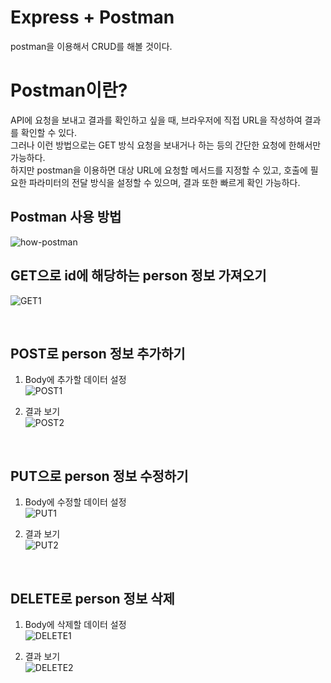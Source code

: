# Express + Postman
postman을 이용해서 CRUD를 해볼 것이다.

# Postman이란?
API에 요청을 보내고 결과를 확인하고 싶을 때, 브라우저에 직접 URL을 작성하여 결과를 확인할 수 있다.\
그러나 이런 방법으로는 GET 방식 요청을 보내거나 하는 등의 간단한 요청에 한해서만 가능하다.\
하지만 postman을 이용하면 대상 URL에 요청할 메서드를 지정할 수 있고, 호출에 필요한 파라미터의 전달 방식을 설정할 수 있으며, 결과 또한 빠르게 확인 가능하다.

## Postman 사용 방법
![how-postman](https://github.com/98Woonho/express-practice/assets/145889732/8295989f-7028-4cce-b14f-f90c98b6b4af)

## GET으로 id에 해당하는 person 정보 가져오기
![GET1](https://github.com/98Woonho/express-practice/assets/145889732/e1859517-ba6b-4507-a791-0aba98efe203)

<br>

## POST로 person 정보 추가하기
1. Body에 추가할 데이터 설정\
![POST1](https://github.com/98Woonho/express-practice/assets/145889732/090fb46f-5de4-47ce-b14b-7ed1d1c516a5)

2. 결과 보기\
![POST2](https://github.com/98Woonho/express-practice/assets/145889732/feb2de99-a7a3-4832-89d5-14cfe95a4c24)

<br>

## PUT으로 person 정보 수정하기
1. Body에 수정할 데이터 설정\
![PUT1](https://github.com/98Woonho/express-practice/assets/145889732/a575e923-34ff-4e6c-8fc2-40551c3c9360)

2. 결과 보기\
![PUT2](https://github.com/98Woonho/express-practice/assets/145889732/ca7c1bcd-89a9-4995-9aed-50a669a66922)

<br>

## DELETE로 person 정보 삭제
1. Body에 삭제할 데이터 설정\
![DELETE1](https://github.com/98Woonho/express-practice/assets/145889732/86fd4002-1530-451f-a214-9b4e11cb3861)

2. 결과 보기\
![DELETE2](https://github.com/98Woonho/express-practice/assets/145889732/04873458-2882-41dd-a41d-63a0c1d45224)
